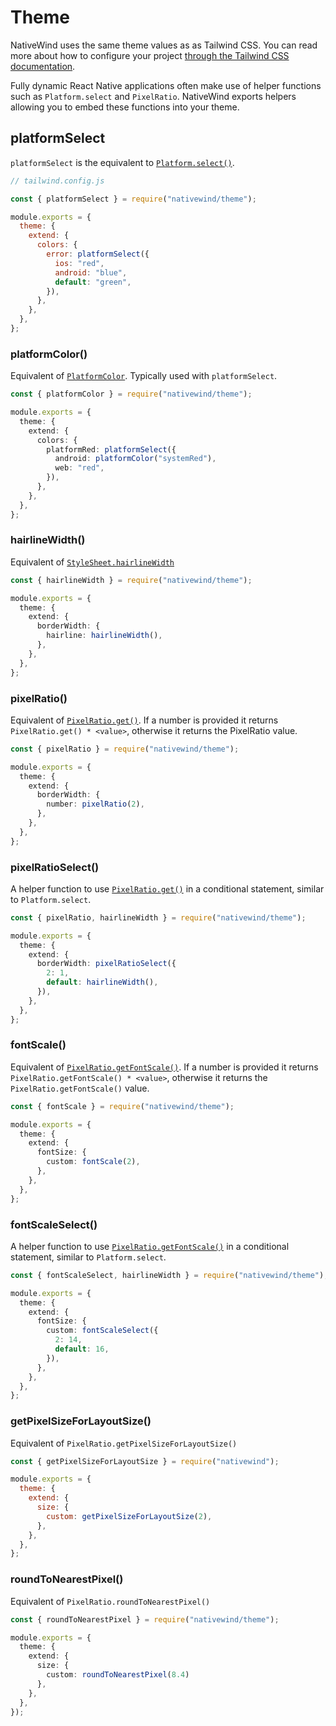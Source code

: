 # Theme

NativeWind uses the same theme values as as Tailwind CSS. You can read more about how to configure your project [through the Tailwind CSS documentation](https://tailwindcss.com/docs/theme).

Fully dynamic React Native applications often make use of helper functions such as `Platform.select` and `PixelRatio`. NativeWind exports helpers allowing you to embed these functions into your theme.

## platformSelect

`platformSelect` is the equivalent to [`Platform.select()`](https://reactnative.dev/docs/platform#select).

```js
// tailwind.config.js

const { platformSelect } = require("nativewind/theme");

module.exports = {
  theme: {
    extend: {
      colors: {
        error: platformSelect({
          ios: "red",
          android: "blue",
          default: "green",
        }),
      },
    },
  },
};
```

### platformColor()

Equivalent of [`PlatformColor`](https://reactnative.dev/docs/platformcolor). Typically used with `platformSelect`.

```ts title=tailwind.config.js
const { platformColor } = require("nativewind/theme");

module.exports = {
  theme: {
    extend: {
      colors: {
        platformRed: platformSelect({
          android: platformColor("systemRed"),
          web: "red",
        }),
      },
    },
  },
};
```

### hairlineWidth()

Equivalent of [`StyleSheet.hairlineWidth`](https://reactnative.dev/docs/stylesheet#hairlinewidth)

```ts title=tailwind.config.js
const { hairlineWidth } = require("nativewind/theme");

module.exports = {
  theme: {
    extend: {
      borderWidth: {
        hairline: hairlineWidth(),
      },
    },
  },
};
```

### pixelRatio()

Equivalent of [`PixelRatio.get()`](https://reactnative.dev/docs/pixelratio#get). If a number is provided it returns `PixelRatio.get() * <value>`, otherwise it returns the PixelRatio value.

```ts title=tailwind.config.js
const { pixelRatio } = require("nativewind/theme");

module.exports = {
  theme: {
    extend: {
      borderWidth: {
        number: pixelRatio(2),
      },
    },
  },
};
```

### pixelRatioSelect()

A helper function to use [`PixelRatio.get()`](https://reactnative.dev/docs/pixelratio#get) in a conditional statement, similar to `Platform.select`.

```ts title=tailwind.config.js
const { pixelRatio, hairlineWidth } = require("nativewind/theme");

module.exports = {
  theme: {
    extend: {
      borderWidth: pixelRatioSelect({
        2: 1,
        default: hairlineWidth(),
      }),
    },
  },
};
```

### fontScale()

Equivalent of [`PixelRatio.getFontScale()`](https://reactnative.dev/docs/pixelratio#getFontScale). If a number is provided it returns `PixelRatio.getFontScale() * <value>`, otherwise it returns the `PixelRatio.getFontScale()` value.

```ts title=tailwind.config.js
const { fontScale } = require("nativewind/theme");

module.exports = {
  theme: {
    extend: {
      fontSize: {
        custom: fontScale(2),
      },
    },
  },
};
```

### fontScaleSelect()

A helper function to use [`PixelRatio.getFontScale()`](https://reactnative.dev/docs/pixelratio#getFontScale) in a conditional statement, similar to `Platform.select`.

```ts title=tailwind.config.js
const { fontScaleSelect, hairlineWidth } = require("nativewind/theme");

module.exports = {
  theme: {
    extend: {
      fontSize: {
        custom: fontScaleSelect({
          2: 14,
          default: 16,
        }),
      },
    },
  },
};
```

### getPixelSizeForLayoutSize()

Equivalent of `PixelRatio.getPixelSizeForLayoutSize()`

```js title=tailwind.config.js
const { getPixelSizeForLayoutSize } = require("nativewind");

module.exports = {
  theme: {
    extend: {
      size: {
        custom: getPixelSizeForLayoutSize(2),
      },
    },
  },
};
```

### roundToNearestPixel()

Equivalent of `PixelRatio.roundToNearestPixel()`

```ts title=tailwind.config.js
const { roundToNearestPixel } = require("nativewind/theme");

module.exports = {
  theme: {
    extend: {
      size: {
        custom: roundToNearestPixel(8.4)
      },
    },
  },
});
```
